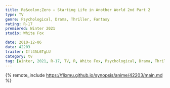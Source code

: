 ```yaml
---
title: Re&colon;Zero − Starting Life in Another World 2nd Part 2
type: TV
genre: Psychological, Drama, Thriller, Fantasy
rating: R-17
premiered: Winter 2021
studio: White Fox

date: 2010-12-06
data: 42203
trailer: Ifl45L6TgLU
category: tv
tag: [Winter, 2021, R-17, TV, R, White Fox, Psychological, Drama, Thriller, Fantasy]
---
```

{% remote_include https://flixmu.github.io/synopsis/anime/42203/main.md %}
